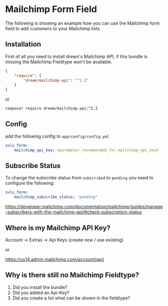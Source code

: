 # Mailchimp Form Field

The following is showing an example how you can use the Mailchimp form field to add customers to your Mailchimp lists.

## Installation

First of all you need to install drewn's Mailchimp API, if this bundle is missing the Mailchimp Fieldtype won't be available.

```json
{
    "require": {
        "drewm/mailchimp-api": "^2.2"
    }
}
```

or

```bash
composer require drewm/mailchimp-api:^2.2
```

## Config

add the following config to `app/config/config.yml`

```yml
sulu_form:
    mailchimp_api_key: %parameter_recommended_for_mailchimp_api_key%
```

## Subscribe Status

To change the subscribe status from `subscribed` to `pending` you need to configure the following:

```yml
sulu_form:
    mailchimp_subscribe_status: "pending"
```
https://developer.mailchimp.com/documentation/mailchimp/guides/manage-subscribers-with-the-mailchimp-api/#check-subscription-status

## Where is my Mailchimp API Key?
Account -> Extras -> Api Keys (create new / use existing)

or

https://us14.admin.mailchimp.com/account/api/

## Why is there still no Mailchimp Fieldtype?

1. Did you install the bundle?
2. Did you added an Api-Key?
3. Did you create a list what can be shown in the fieldtype?
